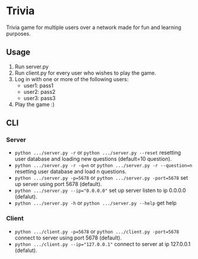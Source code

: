 # Trivia
Trivia game for multiple users over a network made for fun and learning purposes. 

## Usage
1. Run server.py
2. Run client.py for every user who wishes to play the game.
3. Log in with one or more of the following users:
    - user1: pass1
    - user2: pass2
    - user3: pass3
4. Play the game :)

## CLI
### Server
- `python .../server.py -r` or `python .../server.py --reset` resetting user database and loading new questions (default=10 question).
- `python .../server.py -r -q=n` or `python .../server.py -r --question=n` resetting user database and load n questions.
- `python .../server.py -p=5678` or `python .../server.py -port=5678` set up server using port 5678 (default).
- `python .../server.py --ip="0.0.0.0"` set up server listen to ip 0.0.0.0 (defalut).
- `python .../server.py -h` or `python .../server.py --help` get help

### Client
- `python .../client.py -p=5678` or `python .../client.py -port=5678` connect to server using port 5678 (default).
- `python .../client.py --ip="127.0.0.1"` connect to server at ip 127.0.0.1 (defalut).
